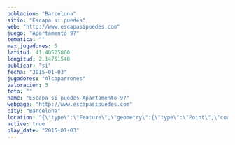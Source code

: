 ```yaml
---
poblacion: "Barcelona"
sitio: "Escapa si puedes"
web: "http://www.escapasipuedes.com"
juego: "Apartamento 97"
tematica: ""
max_jugadores: 5
latitud: 41.40525860
longitud: 2.14751540
publicar: "si"
fecha: "2015-01-03"
jugadores: "Alcaparrones"
valoracion: 3
foto: ""
name: "Escapa si puedes-Apartamento 97"
webpage: "http://www.escapasipuedes.com"
city: "Barcelona"
location: "{\"type\":\"Feature\",\"geometry\":{\"type\":\"Point\",\"coordinates\":[\"41,40525860\",\"2,14751540\"]}}"
active: true
play_date: "2015-01-03"
---
```

